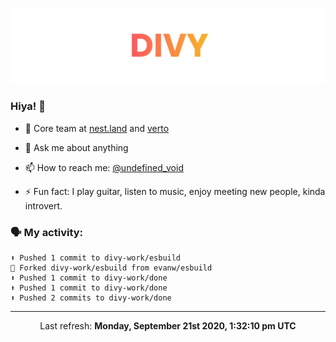 
![](https://github.com/divy-work/divy-work/raw/master/assets/divy.png)

### Hiya! 👋

- 🔭 Core team at [nest.land](https://github.com/nestdotland/nest.land) and [verto](https://github.com/useverto/verto)

- 💬 Ask me about anything

- 📫 How to reach me: [@undefined_void](https://instagram.com/divy.exe)

- ⚡ Fun fact: I play guitar, listen to music, enjoy meeting new people, kinda introvert.

### 🗣 My activity:

```
⬆️ Pushed 1 commit to divy-work/esbuild
🍴 Forked divy-work/esbuild from evanw/esbuild
⬆️ Pushed 1 commit to divy-work/done
⬆️ Pushed 1 commit to divy-work/done
⬆️ Pushed 2 commits to divy-work/done
```

------------
<p align="center">Last refresh: <b>Monday, September 21st 2020, 1:32:10 pm UTC</b></p>
